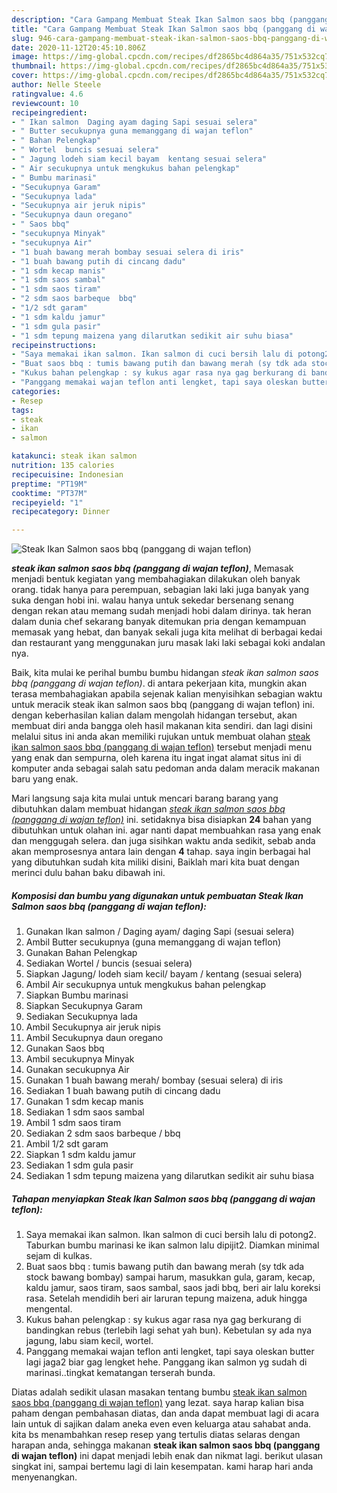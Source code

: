 ```yaml
---
description: "Cara Gampang Membuat Steak Ikan Salmon saos bbq (panggang di wajan teflon) Lezat"
title: "Cara Gampang Membuat Steak Ikan Salmon saos bbq (panggang di wajan teflon) Lezat"
slug: 946-cara-gampang-membuat-steak-ikan-salmon-saos-bbq-panggang-di-wajan-teflon-lezat
date: 2020-11-12T20:45:10.806Z
image: https://img-global.cpcdn.com/recipes/df2865bc4d864a35/751x532cq70/steak-ikan-salmon-saos-bbq-panggang-di-wajan-teflon-foto-resep-utama.jpg
thumbnail: https://img-global.cpcdn.com/recipes/df2865bc4d864a35/751x532cq70/steak-ikan-salmon-saos-bbq-panggang-di-wajan-teflon-foto-resep-utama.jpg
cover: https://img-global.cpcdn.com/recipes/df2865bc4d864a35/751x532cq70/steak-ikan-salmon-saos-bbq-panggang-di-wajan-teflon-foto-resep-utama.jpg
author: Nelle Steele
ratingvalue: 4.6
reviewcount: 10
recipeingredient:
- " Ikan salmon  Daging ayam daging Sapi sesuai selera"
- " Butter secukupnya guna memanggang di wajan teflon"
- " Bahan Pelengkap"
- " Wortel  buncis sesuai selera"
- " Jagung lodeh siam kecil bayam  kentang sesuai selera"
- " Air secukupnya untuk mengkukus bahan pelengkap"
- " Bumbu marinasi"
- "Secukupnya Garam"
- "Secukupnya lada"
- "Secukupnya air jeruk nipis"
- "Secukupnya daun oregano"
- " Saos bbq"
- "secukupnya Minyak"
- "secukupnya Air"
- "1 buah bawang merah bombay sesuai selera di iris"
- "1 buah bawang putih di cincang dadu"
- "1 sdm kecap manis"
- "1 sdm saos sambal"
- "1 sdm saos tiram"
- "2 sdm saos barbeque  bbq"
- "1/2 sdt garam"
- "1 sdm kaldu jamur"
- "1 sdm gula pasir"
- "1 sdm tepung maizena yang dilarutkan sedikit air suhu biasa"
recipeinstructions:
- "Saya memakai ikan salmon. Ikan salmon di cuci bersih lalu di potong2. Taburkan bumbu marinasi ke ikan salmon lalu dipijit2. Diamkan minimal sejam di kulkas."
- "Buat saos bbq : tumis bawang putih dan bawang merah (sy tdk ada stock bawang bombay) sampai harum, masukkan gula, garam, kecap, kaldu jamur, saos tiram, saos sambal, saos jadi bbq, beri air lalu koreksi rasa. Setelah mendidih beri air laruran tepung maizena, aduk hingga mengental."
- "Kukus bahan pelengkap : sy kukus agar rasa nya gag berkurang di bandingkan rebus (terlebih lagi sehat yah bun). Kebetulan sy ada nya jagung, labu siam kecil, wortel."
- "Panggang memakai wajan teflon anti lengket, tapi saya oleskan butter lagi jaga2 biar gag lengket hehe. Panggang ikan salmon yg sudah di marinasi..tingkat kematangan terserah bunda."
categories:
- Resep
tags:
- steak
- ikan
- salmon

katakunci: steak ikan salmon 
nutrition: 135 calories
recipecuisine: Indonesian
preptime: "PT19M"
cooktime: "PT37M"
recipeyield: "1"
recipecategory: Dinner

---
```



![Steak Ikan Salmon saos bbq (panggang di wajan teflon)](https://img-global.cpcdn.com/recipes/df2865bc4d864a35/751x532cq70/steak-ikan-salmon-saos-bbq-panggang-di-wajan-teflon-foto-resep-utama.jpg)

<b><i>steak ikan salmon saos bbq (panggang di wajan teflon)</i></b>, Memasak menjadi bentuk kegiatan yang membahagiakan dilakukan oleh banyak orang. tidak hanya para perempuan, sebagian laki laki juga banyak yang suka dengan hobi ini. walau hanya untuk sekedar bersenang senang dengan rekan atau memang sudah menjadi hobi dalam dirinya. tak heran dalam dunia chef sekarang banyak ditemukan pria dengan kemampuan memasak yang hebat, dan banyak sekali juga kita melihat di berbagai kedai dan restaurant yang menggunakan juru masak laki laki sebagai koki andalan nya.

Baik, kita mulai ke perihal bumbu bumbu hidangan <i>steak ikan salmon saos bbq (panggang di wajan teflon)</i>. di antara pekerjaan kita, mungkin akan terasa membahagiakan apabila sejenak kalian menyisihkan sebagian waktu untuk meracik steak ikan salmon saos bbq (panggang di wajan teflon) ini. dengan keberhasilan kalian dalam mengolah hidangan tersebut, akan membuat diri anda bangga oleh hasil makanan kita sendiri. dan lagi disini melalui situs ini anda akan memiliki rujukan untuk membuat olahan <u>steak ikan salmon saos bbq (panggang di wajan teflon)</u> tersebut menjadi menu yang enak dan sempurna, oleh karena itu ingat ingat alamat situs ini di komputer anda sebagai salah satu pedoman anda dalam meracik makanan baru yang enak.




Mari langsung saja kita mulai untuk mencari barang barang yang dibutuhkan dalam membuat hidangan <u><i>steak ikan salmon saos bbq (panggang di wajan teflon)</i></u> ini. setidaknya bisa disiapkan <b>24</b> bahan yang dibutuhkan untuk olahan ini. agar nanti dapat membuahkan rasa yang enak dan menggugah selera. dan juga sisihkan waktu anda sedikit, sebab anda akan memprosesnya antara lain dengan <b>4</b> tahap. saya ingin berbagai hal yang dibutuhkan sudah kita miliki disini, Baiklah mari kita buat dengan merinci dulu bahan baku dibawah ini.

<!--inarticleads1-->

##### Komposisi dan bumbu yang digunakan untuk pembuatan Steak Ikan Salmon saos bbq (panggang di wajan teflon):

1. Gunakan  Ikan salmon / Daging ayam/ daging Sapi (sesuai selera)
1. Ambil  Butter secukupnya (guna memanggang di wajan teflon)
1. Gunakan  Bahan Pelengkap
1. Sediakan  Wortel / buncis (sesuai selera)
1. Siapkan  Jagung/ lodeh siam kecil/ bayam / kentang (sesuai selera)
1. Ambil  Air secukupnya untuk mengkukus bahan pelengkap
1. Siapkan  Bumbu marinasi
1. Siapkan Secukupnya Garam
1. Sediakan Secukupnya lada
1. Ambil Secukupnya air jeruk nipis
1. Ambil Secukupnya daun oregano
1. Gunakan  Saos bbq
1. Ambil secukupnya Minyak
1. Gunakan secukupnya Air
1. Gunakan 1 buah bawang merah/ bombay (sesuai selera) di iris
1. Sediakan 1 buah bawang putih di cincang dadu
1. Gunakan 1 sdm kecap manis
1. Sediakan 1 sdm saos sambal
1. Ambil 1 sdm saos tiram
1. Sediakan 2 sdm saos barbeque / bbq
1. Ambil 1/2 sdt garam
1. Siapkan 1 sdm kaldu jamur
1. Sediakan 1 sdm gula pasir
1. Sediakan 1 sdm tepung maizena yang dilarutkan sedikit air suhu biasa




<!--inarticleads2-->

##### Tahapan menyiapkan Steak Ikan Salmon saos bbq (panggang di wajan teflon):

1. Saya memakai ikan salmon. Ikan salmon di cuci bersih lalu di potong2. Taburkan bumbu marinasi ke ikan salmon lalu dipijit2. Diamkan minimal sejam di kulkas.
1. Buat saos bbq : tumis bawang putih dan bawang merah (sy tdk ada stock bawang bombay) sampai harum, masukkan gula, garam, kecap, kaldu jamur, saos tiram, saos sambal, saos jadi bbq, beri air lalu koreksi rasa. Setelah mendidih beri air laruran tepung maizena, aduk hingga mengental.
1. Kukus bahan pelengkap : sy kukus agar rasa nya gag berkurang di bandingkan rebus (terlebih lagi sehat yah bun). Kebetulan sy ada nya jagung, labu siam kecil, wortel.
1. Panggang memakai wajan teflon anti lengket, tapi saya oleskan butter lagi jaga2 biar gag lengket hehe. Panggang ikan salmon yg sudah di marinasi..tingkat kematangan terserah bunda.




Diatas adalah sedikit ulasan masakan tentang bumbu <u>steak ikan salmon saos bbq (panggang di wajan teflon)</u> yang lezat. saya harap kalian bisa paham dengan pembahasan diatas, dan anda dapat membuat lagi di acara lain untuk di sajikan dalam aneka even even keluarga atau sahabat anda. kita bs menambahkan resep resep yang tertulis diatas selaras dengan harapan anda, sehingga makanan <b>steak ikan salmon saos bbq (panggang di wajan teflon)</b> ini dapat menjadi lebih enak dan nikmat lagi. berikut ulasan singkat ini, sampai bertemu lagi di lain kesempatan. kami harap hari anda menyenangkan.

